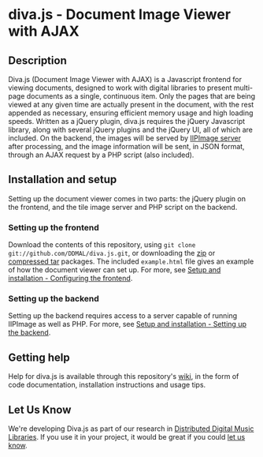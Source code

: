 diva.js - Document Image Viewer with AJAX
=========================================

Description
-----------

Diva.js (Document Image Viewer with AJAX) is a Javascript frontend for viewing documents, designed to work with digital libraries to present multi-page documents as a single, continuous item. Only the pages that are being viewed at any given time are actually present in the document, with the rest appended as necessary, ensuring efficient memory usage and high loading speeds. Written as a jQuery plugin, diva.js requires the jQuery Javascript library, along with several jQuery plugins and the jQuery UI, all of which are included. On the backend, the images will be served by [IIPImage server](http://iipimage.sourceforge.net) after processing, and the image information will be sent, in JSON format, through an AJAX request by a PHP script (also included).

Installation and setup
----------------------

Setting up the document viewer comes in two parts: the jQuery plugin on the frontend, and the tile image server and PHP script on the backend.

### Setting up the frontend ###

Download the contents of this repository, using `git clone git://github.com/DDMAL/diva.js.git`, or downloading the [zip](https://github.com/DDMAL/diva.js/zipball/master) or [compressed tar](https://github.com/DDMAL/diva.js/zipball/master) packages. The included `example.html` file gives an example of how the document viewer can set up. For more, see [Setup and installation - Configuring the frontend](https://github.com/DDMAL/diva.js/wiki/Installation#configuring-the-frontend).

### Setting up the backend ###

Setting up the backend requires access to a server capable of running IIPImage as well as PHP. For more, see [Setup and installation - Setting up the backend](https://github.com/DDMAL/diva.js/wiki/Installion#setting-up-the-backend).

Getting help
------------

Help for diva.js is available through this repository's [wiki](https://github.com/DDMAL/diva.js/wiki), in the form of code documentation, installation instructions and usage tips.

Let Us Know
-----------

We're developing Diva.js as part of our research in [Distributed Digital Music Libraries](http://ddmal.music.mcgill.ca). If you use it in your project, it would be great if you could [let us know](andrew.hankinson@mail.mcgill.ca).
